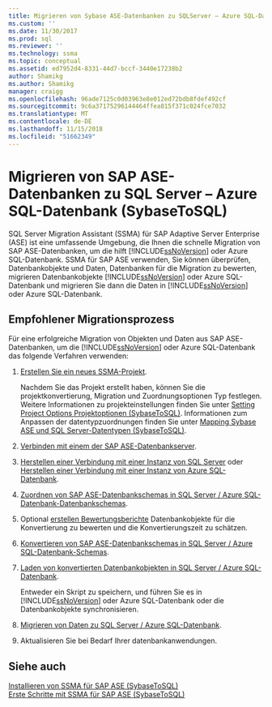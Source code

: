 ```yaml
---
title: Migrieren von Sybase ASE-Datenbanken zu SQLServer – Azure SQL-Datenbank | Microsoft-Dokumentation
ms.custom: ''
ms.date: 11/30/2017
ms.prod: sql
ms.reviewer: ''
ms.technology: ssma
ms.topic: conceptual
ms.assetid: ed7952d4-8331-44d7-bccf-3440e17238b2
author: Shamikg
ms.author: Shamikg
manager: craigg
ms.openlocfilehash: 96ade7125c0d03963e8e012ed72bdb8fdef492cf
ms.sourcegitcommit: 9c6a37175296144464ffea815f371c024fce7032
ms.translationtype: MT
ms.contentlocale: de-DE
ms.lasthandoff: 11/15/2018
ms.locfileid: "51662349"
---
```

# <a name="migrating-sap-ase-databases-to-sql-server---azure-sql-database-sybasetosql"></a>Migrieren von SAP ASE-Datenbanken zu SQL Server – Azure SQL-Datenbank (SybaseToSQL)
SQL Server Migration Assistant (SSMA) für SAP Adaptive Server Enterprise (ASE) ist eine umfassende Umgebung, die Ihnen die schnelle Migration von SAP ASE-Datenbanken, um die hilft [!INCLUDE[ssNoVersion](../../includes/ssnoversion-md.md)] oder Azure SQL-Datenbank. SSMA für SAP ASE verwenden, Sie können überprüfen, Datenbankobjekte und Daten, Datenbanken für die Migration zu bewerten, migrieren Datenbankobjekte [!INCLUDE[ssNoVersion](../../includes/ssnoversion-md.md)] oder Azure SQL-Datenbank und migrieren Sie dann die Daten in [!INCLUDE[ssNoVersion](../../includes/ssnoversion-md.md)] oder Azure SQL-Datenbank.  
  
## <a name="recommended-migration-process"></a>Empfohlener Migrationsprozess  
Für eine erfolgreiche Migration von Objekten und Daten aus SAP ASE-Datenbanken, um die [!INCLUDE[ssNoVersion](../../includes/ssnoversion-md.md)] oder Azure SQL-Datenbank das folgende Verfahren verwenden:  
  
1.  [Erstellen Sie ein neues SSMA-Projekt](working-with-ssma-projects-sybasetosql.md).  
  
    Nachdem Sie das Projekt erstellt haben, können Sie die projektkonvertierung, Migration und Zuordnungsoptionen Typ festlegen. Weitere Informationen zu projekteinstellungen finden Sie unter [Setting Project Options Projektoptionen &#40;SybaseToSQL&#41;](../../ssma/sybase/setting-project-options-sybasetosql.md). Informationen zum Anpassen der datentypzuordnungen finden Sie unter [Mapping Sybase ASE und SQL Server-Datentypen &#40;SybaseToSQL&#41;](../../ssma/sybase/mapping-sybase-ase-and-sql-server-data-types-sybasetosql.md).  
  
2.  [Verbinden mit einem der SAP ASE-Datenbankserver](connecting-to-sybase-ase-sybasetosql.md).  
  
3.  [Herstellen einer Verbindung mit einer Instanz von SQL Server](connecting-to-sql-server-sybasetosql.md) oder [Herstellen einer Verbindung mit einer Instanz von Azure SQL-Datenbank](connecting-to-azure-sql-db-sybasetosql.md).  
  
4.  [Zuordnen von SAP ASE-Datenbankschemas in SQL Server / Azure SQL-Datenbank-Datenbankschemas](https://msdn.microsoft.com/2c927003-c49d-4fe1-8e3e-5b2899166268).  
  
5.  Optional [erstellen Bewertungsberichte](assessing-sybase-ase-database-objects-for-conversion-sybasetosql.md) Datenbankobjekte für die Konvertierung zu bewerten und die Konvertierungszeit zu schätzen.  
  
6.  [Konvertieren von SAP ASE-Datenbankschemas in SQL Server / Azure SQL-Datenbank-Schemas](https://msdn.microsoft.com/509cb65d-2f54-427a-83d7-37919cc4e3e3).  
  
7.  [Laden von konvertierten Datenbankobjekten in SQL Server / Azure SQL-Datenbank](https://msdn.microsoft.com/4c59256f-99a8-4351-9559-a455813dbd06).  
  
    Entweder ein Skript zu speichern, und führen Sie es in [!INCLUDE[ssNoVersion](../../includes/ssnoversion-md.md)] oder Azure SQL-Datenbank oder die Datenbankobjekte synchronisieren.  
  
8.  [Migrieren von Daten zu SQL Server / Azure SQL-Datenbank](https://msdn.microsoft.com/54a39f5e-9250-4387-a3ae-eae47c799811).  
  
9. Aktualisieren Sie bei Bedarf Ihrer datenbankanwendungen.  
  
## <a name="see-also"></a>Siehe auch  
[Installieren von SSMA für SAP ASE &#40;SybaseToSQL&#41;](../../ssma/sybase/installing-ssma-for-sybase-sybasetosql.md)  
[Erste Schritte mit SSMA für SAP ASE &#40;SybaseToSQL&#41;](../../ssma/sybase/getting-started-with-ssma-for-sybase-sybasetosql.md)  
  
